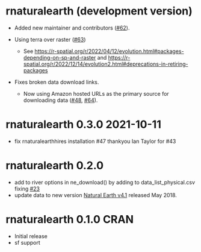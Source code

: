 # rnaturalearth (development version)

* Added new maintainer and contributors ([#62](https://github.com/ropensci/rnaturalearth/issues/62)).
  
* Using terra over raster ([#63](https://github.com/ropensci/rnaturalearth/pull/63))
  * See https://r-spatial.org/r/2022/04/12/evolution.html#packages-depending-on-sp-and-raster and https://r-spatial.org/r/2022/12/14/evolution2.html#deprecations-in-retiring-packages

* Fixes broken data download links.
  * Now using Amazon hosted URLs as the primary source for downloading data ([#48](https://github.com/ropensci/rnaturalearth/issues/48), [#64](https://github.com/ropensci/rnaturalearth/issues/64)).

# rnaturalearth 0.3.0 2021-10-11

* fix rnaturalearthhires installation #47 thankyou Ian Taylor for #43

# rnaturalearth 0.2.0

* add to river options in ne_download() by adding to data_list_physical.csv fixing [#23](https://github.com/ropensci/rnaturalearth/issues/23)
* update data to new version [Natural Earth v4.1](https://www.naturalearthdata.com/blog/miscellaneous/natural-earth-v4-1-0-release-notes/) released May 2018.

# rnaturalearth 0.1.0  CRAN

* Initial release
* sf support
